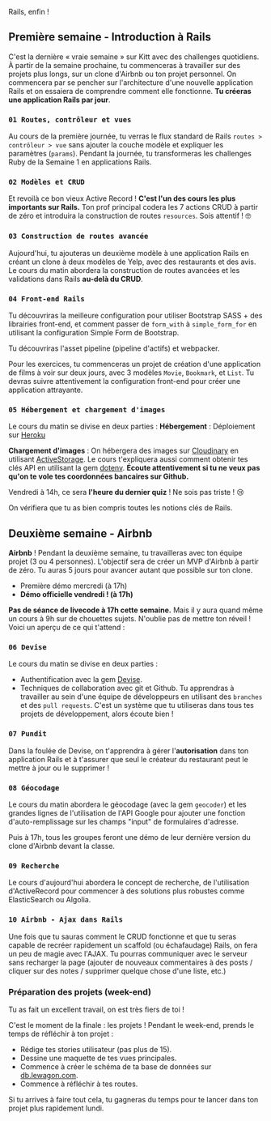 Rails, enfin !

## Première semaine - Introduction à Rails

C'est la dernière « vraie semaine » sur Kitt avec des challenges quotidiens. À partir de la semaine prochaine, tu commenceras à travailler sur des projets plus longs, sur un clone d'Airbnb ou ton projet personnel. On commencera par se pencher sur l'architecture d'une nouvelle application Rails et on essaiera de comprendre comment elle fonctionne. **Tu créeras une application Rails par jour**.

### `01 Routes, contrôleur et vues`

Au cours de la première journée, tu verras le flux standard de Rails `routes > contrôleur > vue` sans ajouter la couche modèle et expliquer les paramètres (`params`). Pendant la journée, tu transformeras les challenges Ruby de la Semaine 1 en applications Rails.

### `02 Modèles et CRUD`

Et revoilà ce bon vieux Active Record ! **C'est l'un des cours les plus importants sur Rails.** Ton prof principal codera les 7 actions CRUD à partir de zéro et introduira la construction de routes `resources`. Sois attentif ! 🤓

### `03 Construction de routes avancée`

Aujourd'hui, tu ajouteras un deuxième modèle à une application Rails en créant un clone à deux modèles de Yelp, avec des restaurants et des avis. Le cours du matin abordera la construction de routes avancées et les validations dans Rails **au-delà du CRUD**.

### `04 Front-end Rails`

Tu découvriras la meilleure configuration pour utiliser Bootstrap SASS + des librairies front-end, et comment passer de `form_with` à `simple_form_for` en utilisant la configuration Simple Form de Bootstrap.

Tu découvriras l'asset pipeline (pipeline d'actifs) et webpacker.

Pour les exercices, tu commenceras un projet de création d'une application de films à voir sur deux jours, avec 3 modèles `Movie`, `Bookmark`, et `List`.
Tu devras suivre attentivement la configuration front-end pour créer une application attrayante.

### `05 Hébergement et chargement d'images`

Le cours du matin se divise en deux parties :
**Hébergement** : Déploiement sur [Heroku](http://heroku.com/)

**Chargement d'images** : On hébergera des images sur [Cloudinary](http://cloudinary.com/) en utilisant [ActiveStorage](https://guides.rubyonrails.org/v6.0.1/active_storage_overview.html). Le cours t'expliquera aussi comment obtenir tes clés API en utilisant la gem [dotenv](https://github.com/bkeepers/dotenv). **Écoute attentivement si tu ne veux pas qu'on te vole tes coordonnées bancaires sur Github.**

Vendredi à 14h, ce sera **l'heure du dernier quiz** ! Ne sois pas triste ! 😢

On vérifiera que tu as bien compris toutes les notions clés de Rails.

## Deuxième semaine - Airbnb

**Airbnb** ! Pendant la deuxième semaine, tu travailleras avec ton équipe projet (3 ou 4 personnes). L'objectif sera de créer un MVP d'Airbnb à partir de zéro. Tu auras 5 jours pour avancer autant que possible sur ton clone.

- Première démo mercredi (à 17h)
- **Démo officielle vendredi ! (à 17h)**

**Pas de séance de livecode à 17h cette semaine.** Mais il y aura quand même un cours à 9h sur de chouettes sujets. N'oublie pas de mettre ton réveil ! Voici un aperçu de ce qui t'attend :

### `06 Devise`

Le cours du matin se divise en deux parties :

- Authentification avec la gem [Devise](https://github.com/plataformatec/devise).
- Techniques de collaboration avec git et Github. Tu apprendras à travailler au sein d'une équipe de développeurs en utilisant des `branches` et des `pull requests`. C'est un système que tu utiliseras dans tous tes projets de développement, alors écoute bien !

### `07 Pundit`

Dans la foulée de Devise, on t'apprendra à gérer l'**autorisation** dans ton application Rails et à t'assurer que seul le créateur du restaurant peut le mettre à jour ou le supprimer !

### `08 Géocodage`

Le cours du matin abordera le géocodage (avec la gem `geocoder`) et les grandes lignes de l'utilisation de l'API Google pour ajouter une fonction d'auto-remplissage sur les champs "input" de formulaires d'adresse.

Puis à 17h, tous les groupes feront une démo de leur dernière version du clone d'Airbnb devant la classe.

### `09 Recherche`

Le cours d'aujourd'hui abordera le concept de recherche, de l'utilisation d'ActiveRecord pour commencer à des solutions plus robustes comme ElasticSearch ou Algolia.

### `10 Airbnb - Ajax dans Rails`

Une fois que tu sauras comment le CRUD fonctionne et que tu seras capable de recréer rapidement un scaffold (ou échafaudage) Rails, on fera un peu de magie avec l'AJAX. Tu pourras communiquer avec le serveur sans recharger la page (ajouter de nouveaux commentaires à des posts / cliquer sur des notes / supprimer quelque chose d'une liste, etc.)

### Préparation des projets (week-end)

Tu as fait un excellent travail, on est très fiers de toi !

C'est le moment de la finale : les projets ! Pendant le week-end, prends le temps de réfléchir à ton projet :

- Rédige tes stories utilisateur (pas plus de 15).
- Dessine une maquette de tes vues principales.
- Commence à créer le schéma de ta base de données sur [db.lewagon.com](http://db.lewagon.com).
- Commence à réfléchir à tes routes.

Si tu arrives à faire tout cela, tu gagneras du temps pour te lancer dans ton projet plus rapidement lundi.
